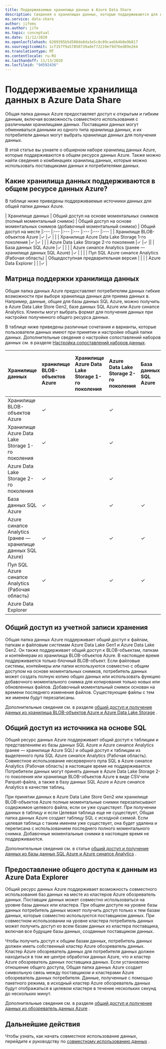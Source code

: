 ```yaml
---
title: Поддерживаемые хранилища данных в Azure Data Share
description: Сведения о хранилищах данных, которые поддерживаются для использования общей папки данных Azure.
ms.service: data-share
author: jifems
ms.author: jife
ms.topic: conceptual
ms.date: 11/12/2020
ms.openlocfilehash: 6289395b5d508de8da3e5c8c89caebb4b0e9b817
ms.sourcegitcommit: 1cf157f9a57850739adef72219e79d76ed89e264
ms.translationtype: MT
ms.contentlocale: ru-RU
ms.lasthandoff: 11/13/2020
ms.locfileid: "94592436"
---
```

# <a name="supported-data-stores-in-azure-data-share"></a>Поддерживаемые хранилища данных в Azure Data Share

Общая папка данных Azure предоставляет доступ к открытым и гибким данным, включая возможность совместного использования с различными хранилищами данных. Поставщики данных могут обмениваться данными из одного типа хранилища данных, и их потребители данных могут выбрать хранилище данных для получения данных. 

В этой статье вы узнаете о обширном наборе хранилищ данных Azure, которые поддерживаются в общем ресурсе данных Azure. Также можно найти сведения о комбинациях хранилищ данных, которые можно использовать поставщиками данных и потребителями данных. 

## <a name="what-data-stores-are-supported-in-azure-data-share"></a>Какие хранилища данных поддерживаются в общем ресурсе данных Azure? 

В таблице ниже приведены поддерживаемые источники данных для общей папки данных Azure. 

| Хранилище данных | Общий доступ на основе моментальных снимков (полный моментальный снимок) | Общий доступ на основе моментальных снимков (добавочный моментальный снимок) | Общий доступ на месте 
|:--- |:--- |:--- |:--- |:--- |:--- |:--- |
| Хранилище BLOB-объектов Azure |✓ |✓ | |
| Хранилище Azure Data Lake Storage 1-го поколения |✓ |✓ | |
| Azure Data Lake Storage 2-го поколения |✓ |✓ ||
| База данных SQL Azure |✓ | | |
| Azure синапсе Analytics (ранее — хранилище данных SQL Azure) |✓ | | |
| Пул SQL Azure синапсе Analytics (Рабочая область) | Общедоступная предварительная версия | | |
| Azure Data Explorer | | |✓ |

## <a name="data-store-support-matrix"></a>Матрица поддержки хранилища данных

Общая папка данных Azure предоставляет потребителям данных гибкие возможности при выборе хранилища данных для приема данных в. Например, данные, общие для базы данных SQL Azure, можно получить в Azure Data Lake Store Gen2, базе данных SQL Azure или Azure синапсе Analytics. Клиенты могут выбрать формат для получения данных при настройке полученного общего ресурса данных. 

В таблице ниже приведены различные сочетания и варианты, которые пользователи данных имеют при принятии и настройке общей папки данных. Дополнительные сведения о настройке сопоставлений наборов данных см. в разделе [Настройка сопоставлений наборов данных](how-to-configure-mapping.md).

| Хранилище данных | хранилище BLOB-объектов Azure | Хранилище Azure Data Lake Storage 1-го поколения | Azure Data Lake Storage 2-го поколения | База данных SQL Azure | Azure синапсе Analytics (ранее — хранилище данных SQL Azure) | Пул SQL Azure синапсе Analytics (Рабочая область) | Azure Data Explorer
|:--- |:--- |:--- |:--- |:--- |:--- |:--- | :--- |
| Хранилище BLOB-объектов Azure | ✓ || ✓ |||
| Хранилище Azure Data Lake Storage 1-го поколения | ✓ | | ✓ |||
| Azure Data Lake Storage 2-го поколения | ✓ | | ✓ |||
| База данных SQL Azure | ✓ | | ✓ | ✓ | ✓ | ✓ ||
| Azure синапсе Analytics (ранее — хранилище данных SQL Azure) | ✓ | | ✓ | ✓ | ✓ | ✓ ||
| Пул SQL Azure синапсе Analytics (Рабочая область) | ✓ | | ✓ | ✓ | ✓ | ✓ ||
| Azure Data Explorer ||||||| ✓ |

## <a name="share-from-a-storage-account"></a>Общий доступ из учетной записи хранения
Общая папка данных Azure поддерживает общий доступ к файлам, папкам и файловым системам Azure Data Lake Gen1 и Azure Data Lake Gen2. Он также поддерживает общий доступ к BLOB-объектам, папкам и контейнерам из хранилища BLOB-объектов Azure. В настоящее время поддерживается только блочный BLOB-объект. Если файловые системы, контейнеры или папки используются совместно с общим доступом на основе моментальных снимков, потребитель данных может создать полную копию общих данных или использовать функцию добавочного моментального снимка для копирования только новых или обновленных файлов. Добавочный моментальный снимок основан на времени последнего изменения файлов. Существующие файлы с тем же именем будут перезаписаны.

Дополнительные сведения см. в разделе [общий доступ и получение данных из хранилища BLOB-объектов Azure и Azure Data Lake Storage](how-to-share-from-storage.md) .

## <a name="share-from-a-sql-based-source"></a>Общий доступ из источника на основе SQL
Общий ресурс данных Azure поддерживает общий доступ к таблицам и представлениям из базы данных SQL Azure и Azure синапсе Analytics (ранее — хранилище Azure SQL) и общий доступ к таблицам из выделенного пула SQL Azure синапсе Analytics (Рабочая область). Совместное использование несерверного пула SQL в Azure синапсе Analytics (Рабочая область) в настоящее время не поддерживается. Потребители данных могут принять данные в Azure Data Lake Storage 2-го поколения или хранилище BLOB-объектов Azure в виде CSV-или Parquet-файла, а также в базу данных SQL Azure и Azure синапсе Analytics в качестве таблиц.

При принятии данных в Azure Data Lake Store Gen2 или хранилище BLOB-объектов Azure полные моментальные снимки перезаписывают содержимое целевого файла, если он уже существует.
При получении данных в таблицу и если Целевая таблица еще не существует, Общая папка данных Azure создает таблицу SQL с исходной схемой. Если целевая таблица с таким именем уже существует, она будет удалена и переписана с использованием последнего полного моментального снимка. Добавочные моментальные снимки в настоящее время не поддерживаются.

Дополнительные сведения см. в статье [общий доступ и получение данных из базы данных SQL Azure и Azure синапсе Analytics](how-to-share-from-sql.md) .

## <a name="share-from-azure-data-explorer"></a>Предоставление общего доступа к данным из Azure Data Explorer
Общий ресурс данных Azure поддерживает возможность совместного использования баз данных на месте из кластеров Azure обозреватель данных. Поставщик данных может совместно использоваться на уровне базы данных или кластера. При общем доступе на уровне базы данных потребитель данных может получить доступ только к тем базам данных, которые совместно используются поставщиком данных. При совместном использовании на уровне кластера потребитель данных может получить доступ ко всем базам данных из кластера поставщика, включая все будущие базы данных, созданные поставщиком данных.

Чтобы получить доступ к общим базам данных, потребитель данных должен иметь собственный кластер Azure обозреватель данных. Кластер Azure обозреватель данных для потребителя данных должен находиться в том же центре обработки данных Azure, что и кластер Azure обозреватель данных поставщика данных. Если установлено отношение общего доступа, Общая папка данных Azure создает символьную связь между поставщиком и кластерами Azure обозреватель данных потребителя. Данные, полученные с помощью пакетного режима, в исходный кластер Azure обозреватель данных будут отображаться в целевом кластере в течение нескольких секунд до нескольких минут.

Дополнительные сведения см. в разделе [общий доступ и получение данных из обозреватель данных Azure](/azure/data-explorer/data-share) . 

## <a name="next-steps"></a>Дальнейшие действия

Чтобы узнать, как начать совместное использование данных, перейдите к руководству по [совместному использованию данных](share-your-data.md) .
